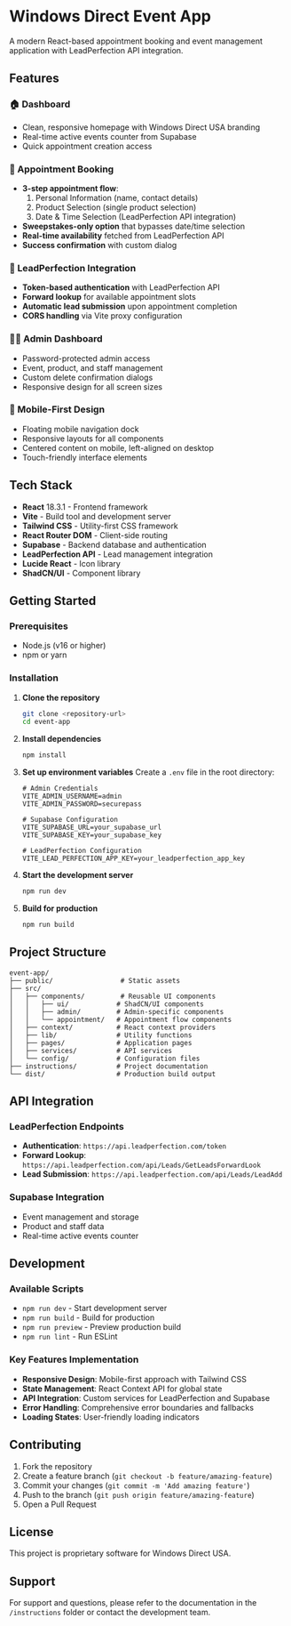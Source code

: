 # Windows Direct Event App

A modern React-based appointment booking and event management application with LeadPerfection API integration.

## Features

### 🏠 Dashboard
- Clean, responsive homepage with Windows Direct USA branding
- Real-time active events counter from Supabase
- Quick appointment creation access

### 📅 Appointment Booking
- **3-step appointment flow**:
  1. Personal Information (name, contact details)
  2. Product Selection (single product selection)
  3. Date & Time Selection (LeadPerfection API integration)
- **Sweepstakes-only option** that bypasses date/time selection
- **Real-time availability** fetched from LeadPerfection API
- **Success confirmation** with custom dialog

### 🔗 LeadPerfection Integration
- **Token-based authentication** with LeadPerfection API
- **Forward lookup** for available appointment slots
- **Automatic lead submission** upon appointment completion
- **CORS handling** via Vite proxy configuration

### 👨‍💼 Admin Dashboard
- Password-protected admin access
- Event, product, and staff management
- Custom delete confirmation dialogs
- Responsive design for all screen sizes

### 📱 Mobile-First Design
- Floating mobile navigation dock
- Responsive layouts for all components
- Centered content on mobile, left-aligned on desktop
- Touch-friendly interface elements

## Tech Stack

- **React** 18.3.1 - Frontend framework
- **Vite** - Build tool and development server
- **Tailwind CSS** - Utility-first CSS framework
- **React Router DOM** - Client-side routing
- **Supabase** - Backend database and authentication
- **LeadPerfection API** - Lead management integration
- **Lucide React** - Icon library
- **ShadCN/UI** - Component library

## Getting Started

### Prerequisites
- Node.js (v16 or higher)
- npm or yarn

### Installation

1. **Clone the repository**
   ```bash
   git clone <repository-url>
   cd event-app
   ```

2. **Install dependencies**
   ```bash
   npm install
   ```

3. **Set up environment variables**
   Create a `.env` file in the root directory:
   ```env
   # Admin Credentials
   VITE_ADMIN_USERNAME=admin
   VITE_ADMIN_PASSWORD=securepass
   
   # Supabase Configuration
   VITE_SUPABASE_URL=your_supabase_url
   VITE_SUPABASE_KEY=your_supabase_key
   
   # LeadPerfection Configuration
   VITE_LEAD_PERFECTION_APP_KEY=your_leadperfection_app_key
   ```

4. **Start the development server**
   ```bash
   npm run dev
   ```

5. **Build for production**
   ```bash
   npm run build
   ```

## Project Structure

```
event-app/
├── public/                 # Static assets
├── src/
│   ├── components/         # Reusable UI components
│   │   ├── ui/            # ShadCN/UI components
│   │   ├── admin/         # Admin-specific components
│   │   └── appointment/   # Appointment flow components
│   ├── context/           # React context providers
│   ├── lib/               # Utility functions
│   ├── pages/             # Application pages
│   ├── services/          # API services
│   └── config/            # Configuration files
├── instructions/          # Project documentation
└── dist/                  # Production build output
```

## API Integration

### LeadPerfection Endpoints
- **Authentication**: `https://api.leadperfection.com/token`
- **Forward Lookup**: `https://api.leadperfection.com/api/Leads/GetLeadsForwardLook`
- **Lead Submission**: `https://api.leadperfection.com/api/Leads/LeadAdd`

### Supabase Integration
- Event management and storage
- Product and staff data
- Real-time active events counter

## Development

### Available Scripts
- `npm run dev` - Start development server
- `npm run build` - Build for production
- `npm run preview` - Preview production build
- `npm run lint` - Run ESLint

### Key Features Implementation
- **Responsive Design**: Mobile-first approach with Tailwind CSS
- **State Management**: React Context API for global state
- **API Integration**: Custom services for LeadPerfection and Supabase
- **Error Handling**: Comprehensive error boundaries and fallbacks
- **Loading States**: User-friendly loading indicators

## Contributing

1. Fork the repository
2. Create a feature branch (`git checkout -b feature/amazing-feature`)
3. Commit your changes (`git commit -m 'Add amazing feature'`)
4. Push to the branch (`git push origin feature/amazing-feature`)
5. Open a Pull Request

## License

This project is proprietary software for Windows Direct USA.

## Support

For support and questions, please refer to the documentation in the `/instructions` folder or contact the development team.
